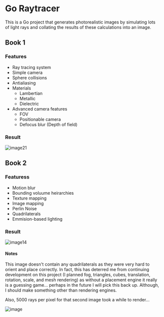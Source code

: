 # Go Raytracer
This is a Go project that generates photorealistic images by simulating lots of light rays and collating the results of these calculations into an image.

## Book 1
### Features
- Ray tracing system
- Simple camera
- Sphere collisions
- Antialiasing
- Materials
  - Lambertian
  - Metallic
  - Dielectric
- Advanced camera features
  - FOV
  - Positionable camera
  - Defocus blur (Depth of field)
### Result
![image21](https://github.com/user-attachments/assets/aee7dcf3-27d6-41ab-a11d-f97a3e2068e9)

## Book 2
### Featuress
- Motion blur
- Bounding voluume heirarchies
- Texture mapping
- Image mapping
- Perlin Noise
- Quadrilaterals
- Emmision-based lighting
### Result
![image14](https://github.com/user-attachments/assets/b7a90b15-f883-4c7e-9c42-805a275cfc2f)
#### Notes
This image doesn't contain any quadrilaterals as they were very hard to orient and place correctly. In fact, this has deterred me from continuing development on this project (I planned fog, triangles, cubes, translation, rotation, scale, and mesh rendering) as without a placement engine it really is a guessing game... perhaps in the future I will pick this back up. Although, I should make something other than rendering engines.

Also, 5000 rays per pixel for that second image took a while to render...

![image](https://github.com/user-attachments/assets/e6f8c854-30c5-4ed8-90ef-d105a6387ec0)

